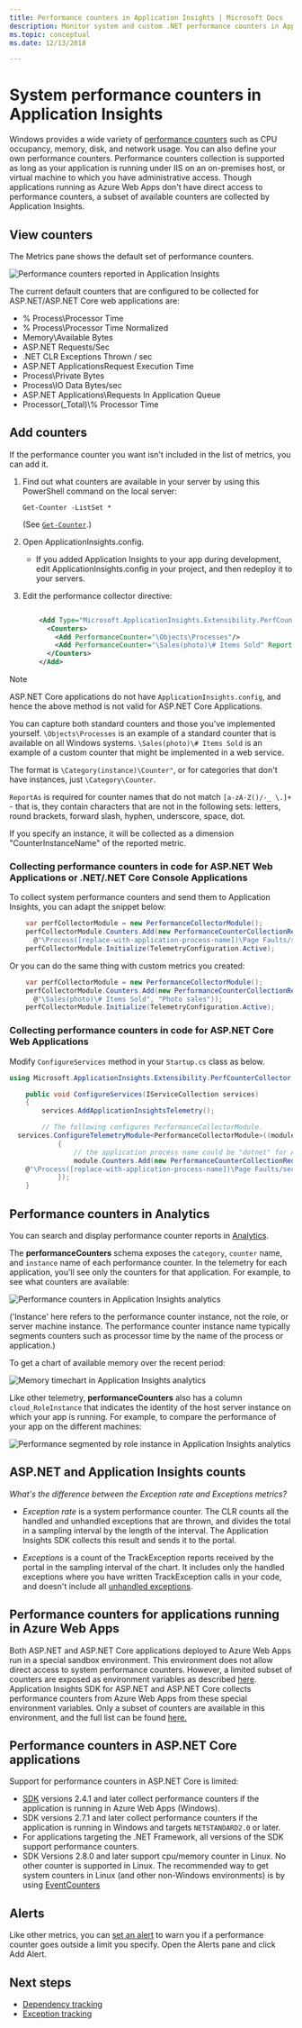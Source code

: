 ```yaml
---
title: Performance counters in Application Insights | Microsoft Docs
description: Monitor system and custom .NET performance counters in Application Insights.
ms.topic: conceptual
ms.date: 12/13/2018

---
```


# System performance counters in Application Insights

Windows provides a wide variety of [performance counters](/windows/desktop/perfctrs/about-performance-counters) such as CPU occupancy, memory, disk, and network usage. You can also define your own performance counters. Performance counters collection is supported as long as your application is running under IIS on an on-premises host, or virtual machine to which you have administrative access. Though applications running as Azure Web Apps don't have direct access to performance counters, a subset of available counters are collected by Application Insights.

## View counters

The Metrics pane shows the default set of performance counters.

![Performance counters reported in Application Insights](./media/performance-counters/performance-counters.png)

The current default counters that are configured to be collected for ASP.NET/ASP.NET Core web applications are:
- % Process\\Processor Time
- % Process\\Processor Time Normalized
- Memory\\Available Bytes
- ASP.NET Requests/Sec
- .NET CLR Exceptions Thrown / sec
- ASP.NET ApplicationsRequest Execution Time
- Process\\Private Bytes
- Process\\IO Data Bytes/sec
- ASP.NET Applications\\Requests In Application Queue
- Processor(_Total)\\% Processor Time

## Add counters

If the performance counter you want isn't included in the list of metrics, you can add it.

1. Find out what counters are available in your server by using this PowerShell command on the local server:

    `Get-Counter -ListSet *`

    (See [`Get-Counter`](/powershell/module/microsoft.powershell.diagnostics/get-counter?view=powershell-5.1).)
2. Open ApplicationInsights.config.

   * If you added Application Insights to your app during development, edit ApplicationInsights.config in your project, and then redeploy it to your servers.
3. Edit the performance collector directive:

    ```XML

        <Add Type="Microsoft.ApplicationInsights.Extensibility.PerfCounterCollector.PerformanceCollectorModule, Microsoft.AI.PerfCounterCollector">
          <Counters>
            <Add PerformanceCounter="\Objects\Processes"/>
            <Add PerformanceCounter="\Sales(photo)\# Items Sold" ReportAs="Photo sales"/>
          </Counters>
        </Add>
    ```

> [!NOTE]
> ASP.NET Core applications do not have `ApplicationInsights.config`, and hence the above method is not valid for ASP.NET Core Applications.

You can capture both standard counters and those you've implemented yourself. `\Objects\Processes` is an example of a standard counter that is available on all Windows systems. `\Sales(photo)\# Items Sold` is an example of a custom counter that might be implemented in a web service.

The format is `\Category(instance)\Counter"`, or for categories that don't have instances, just `\Category\Counter`.

`ReportAs` is required for counter names that do not match `[a-zA-Z()/-_ \.]+` - that is, they contain characters that are not in the following sets: letters, round brackets, forward slash, hyphen, underscore, space, dot.

If you specify an instance, it will be collected as a dimension "CounterInstanceName" of the reported metric.

### Collecting performance counters in code for ASP.NET Web Applications or .NET/.NET Core Console Applications
To collect system performance counters and send them to Application Insights, you can adapt the snippet below:


```csharp
    var perfCollectorModule = new PerformanceCollectorModule();
    perfCollectorModule.Counters.Add(new PerformanceCounterCollectionRequest(
      @"\Process([replace-with-application-process-name])\Page Faults/sec", "PageFaultsPerfSec"));
    perfCollectorModule.Initialize(TelemetryConfiguration.Active);
```

Or you can do the same thing with custom metrics you created:

```csharp
    var perfCollectorModule = new PerformanceCollectorModule();
    perfCollectorModule.Counters.Add(new PerformanceCounterCollectionRequest(
      @"\Sales(photo)\# Items Sold", "Photo sales"));
    perfCollectorModule.Initialize(TelemetryConfiguration.Active);
```

### Collecting performance counters in code for ASP.NET Core Web Applications

Modify `ConfigureServices` method in your `Startup.cs` class as below.

```csharp
using Microsoft.ApplicationInsights.Extensibility.PerfCounterCollector;

    public void ConfigureServices(IServiceCollection services)
    {
        services.AddApplicationInsightsTelemetry();

        // The following configures PerformanceCollectorModule.
  services.ConfigureTelemetryModule<PerformanceCollectorModule>((module, o) =>
            {
                // the application process name could be "dotnet" for ASP.NET Core self-hosted applications.
                module.Counters.Add(new PerformanceCounterCollectionRequest(
    @"\Process([replace-with-application-process-name])\Page Faults/sec", "DotnetPageFaultsPerfSec"));
            });
    }
```

## Performance counters in Analytics
You can search and display performance counter reports in [Analytics](../log-query/log-query-overview.md).

The **performanceCounters** schema exposes the `category`, `counter` name, and `instance` name of each performance counter.  In the telemetry for each application, you'll see only the counters for that application. For example, to see what counters are available: 

![Performance counters in Application Insights analytics](./media/performance-counters/analytics-performance-counters.png)

('Instance' here refers to the performance counter instance,  not the role, or server machine instance. The performance counter instance name typically segments counters such as processor time by the name of the process or application.)

To get a chart of available memory over the recent period: 

![Memory timechart in Application Insights analytics](./media/performance-counters/analytics-available-memory.png)

Like other telemetry, **performanceCounters** also has a column `cloud_RoleInstance` that indicates the identity of the host server instance on which your app is running. For example, to compare the performance of your app on the different machines: 

![Performance segmented by role instance in Application Insights analytics](./media/performance-counters/analytics-metrics-role-instance.png)

## ASP.NET and Application Insights counts

*What's the difference between the Exception rate and Exceptions metrics?*

* *Exception rate* is a system performance counter. The CLR counts all the handled and unhandled exceptions that are thrown, and divides the total in a sampling interval by the length of the interval. The Application Insights SDK collects this result and sends it to the portal.

* *Exceptions* is a count of the TrackException reports received by the portal in the sampling interval of the chart. It includes only the handled exceptions where you have written TrackException calls in your code, and doesn't include all [unhandled exceptions](../../azure-monitor/app/asp-net-exceptions.md). 

## Performance counters for applications running in Azure Web Apps

Both ASP.NET and ASP.NET Core applications deployed to Azure Web Apps run in a special sandbox environment. This environment does not allow direct access to system performance counters. However, a limited subset of counters are exposed as environment variables as described [here](https://github.com/projectkudu/kudu/wiki/Perf-Counters-exposed-as-environment-variables). Application Insights SDK for ASP.NET and ASP.NET Core collects performance counters from Azure Web Apps from these special environment variables. Only a subset of counters are available in this environment, and the full list can be found [here.](https://github.com/microsoft/ApplicationInsights-dotnet-server/blob/develop/WEB/Src/PerformanceCollector/Perf.Shared/Implementation/WebAppPerformanceCollector/CounterFactory.cs)

## Performance counters in ASP.NET Core applications

Support for performance counters in ASP.NET Core is limited:

* [SDK](https://nuget.org/packages/Microsoft.ApplicationInsights.AspNetCore) versions 2.4.1 and later collect performance counters if the application is running in Azure Web Apps (Windows).
* SDK versions 2.7.1 and later collect performance counters if the application is running in Windows and targets `NETSTANDARD2.0` or later.
* For applications targeting the .NET Framework, all versions of the SDK support performance counters.
* SDK Versions 2.8.0 and later support cpu/memory counter in Linux. No other counter is supported in Linux. The recommended way to get system counters in Linux (and other non-Windows environments) is by using [EventCounters](eventcounters.md)

## Alerts
Like other metrics, you can [set an alert](../../azure-monitor/platform/alerts-log.md) to warn you if a performance counter goes outside a limit you specify. Open the Alerts pane and click Add Alert.

## <a name="next"></a>Next steps

* [Dependency tracking](../../azure-monitor/app/asp-net-dependencies.md)
* [Exception tracking](../../azure-monitor/app/asp-net-exceptions.md)
